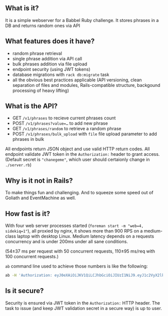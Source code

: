 ## What is it?

It is a simple webserver for a Babbel Ruby challenge. It stores phrases in a DB and returns random ones via API

## What features does it have?

 - random phrase retrieval
 - single phrase addition via API call
 - bulk phrases addition via file upload
 - endpoint security (using JWT tokens)
 - database migrations with `rack db:migrate` task
 - all the obvious best practices applicable (API versioning, clean separation of files and modules, Rails-compatible structure, backgound processing of heavy lifting)

## What is the API?

 - GET `/v1/phrases` to recieve current phrases count
 - POST `/v1/phrases?value=…` to add new phrase
 - GET `/v1/phrases/random` to retrieve a random phrase
 - POST `/v1/phrases/bulk_upload` with `file` file upload parameter to add phrases in bulk

All endpoints return JSON object and use valid HTTP return codes.
All endpoint validate JWT token in the `Authorization:` header to grant access. (Default secret is `"chanegeme"`, which user should certaionly change in `./server.rb`)

## Why is it not in Rails?

To make things fun and challenging.
And to squeeze some speed out of Goliath and EventMachine as well.

## How fast is it?

With four web server processes started (`foreman start -m "web=4, sidekiq=1"`), all proxied by nginx, it shows more than 900 RPS on a medium-class laptop with desktop Linux.
Medium latency depends on a requests concurrency and is under 200ms under all sane conditions.

(54±37 ms per request with 50 concurrent requests, 110±95 ms/req with 100 concurrent requests.)

`ab` command line used to achieve those numbers is like the following:
```bash
ab -H 'Authorization: eyJ0eXAiOiJKV1QiLCJhbGciOiJIUzI1NiJ9.eyJ1c2VyX2lkIjoxMjN9.MtmjkqFhbTTUQpfxw2ceaqrGgIEDKaWAnbWqqnfzaMQ' -n 10000 -c 50 http://localhost:4000/v1/phrases/random
```

## Is it secure?

Security is ensured via JWT token in the `Authorization:` HTTP header. The task to issue (and keep JWT validation secret in a secure way) is up to user.

